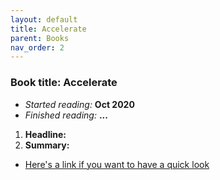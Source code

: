 ```yaml
---
layout: default
title: Accelerate
parent: Books
nav_order: 2
---
```


### Book title: Accelerate

- *Started reading:* **Oct 2020**
- *Finished reading:* **...**

1. **Headline:**
2. **Summary:** 

- [Here's a link if you want to have a quick look](https://www.amazon.co.uk/Accelerate-Software-Performing-Technology-Organizations/dp/1942788339)
